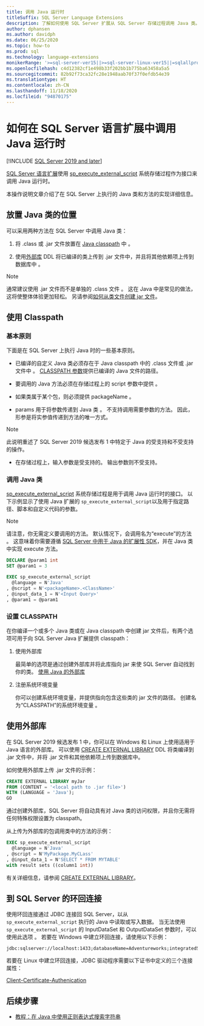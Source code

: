```yaml
---
title: 调用 Java 运行时
titleSuffix: SQL Server Language Extensions
description: 了解如何使用 SQL Server 扩展从 SQL Server 存储过程调用 Java 类。
author: dphansen
ms.author: davidph
ms.date: 06/25/2020
ms.topic: how-to
ms.prod: sql
ms.technology: language-extensions
monikerRange: '>=sql-server-ver15||>=sql-server-linux-ver15||=sqlallproducts-allversions'
ms.openlocfilehash: c4d12382cf1e498b33f202bb1b775ba63458a5a5
ms.sourcegitcommit: 82b92f73ca32fc28e1948aab70f37f0efdb54e39
ms.translationtype: HT
ms.contentlocale: zh-CN
ms.lasthandoff: 11/18/2020
ms.locfileid: "94870175"
---
```

# <a name="how-to-call-the-java-runtime-in-sql-server-language-extensions"></a>如何在 SQL Server 语言扩展中调用 Java 运行时
[!INCLUDE [SQL Server 2019 and later](../../includes/applies-to-version/sqlserver2019.md)]

[SQL Server 语言扩展](../language-extensions-overview.md)使用 [sp_execute_external_script](../../relational-databases/system-stored-procedures/sp-execute-external-script-transact-sql.md) 系统存储过程作为接口来调用 Java 运行时。 

本操作说明文章介绍了在 SQL Server 上执行的 Java 类和方法的实现详细信息。

## <a name="where-to-place-java-classes"></a>放置 Java 类的位置

可以采用两种方法在 SQL Server 中调用 Java 类：

1. 将 .class 或 .jar 文件放置在 [Java classpath](#classpath) 中   。 

2. 使用[外部库](#external-library) DDL 将已编译的类上传到 .jar 文件中，并且将其他依赖项上传到数据库中  。 

> [!NOTE]
> 通常建议使用 .jar 文件而不是单独的 .class 文件   。 这在 Java 中是常见的做法，这将使整体体验更加轻松。 另请参阅[如何从类文件创建 jar 文件](create-a-java-jar-file-from-class-files.md)。

<a name="classpath"></a>

## <a name="use-classpath"></a>使用 Classpath

### <a name="basic-principles"></a>基本原则

下面是在 SQL Server 上执行 Java 时的一些基本原则。

* 已编译的自定义 Java 类必须存在于 Java classpath 中的 .class 文件或 .jar 文件中   。 [CLASSPATH 参数](#set-classpath)提供已编译的 Java 文件的路径。 

* 要调用的 Java 方法必须在存储过程上的 script 参数中提供  。

* 如果类属于某个包，则必须提供 packageName  。

* params 用于将参数传递到 Java 类  。 不支持调用需要参数的方法。 因此，形参是将实参值传递到方法的唯一方式。 

> [!NOTE]
> 此说明重述了 SQL Server 2019 候选发布 1 中特定于 Java 的受支持和不受支持的操作。
> * 在存储过程上，输入参数是受支持的。 输出参数则不受支持。

### <a name="call-java-class"></a>调用 Java 类

[sp_execute_external_script](../../relational-databases/system-stored-procedures/sp-execute-external-script-transact-sql.md) 系统存储过程是用于调用 Java 运行时的接口。 以下示例显示了使用 Java 扩展的 `sp_execute_external_script`以及用于指定路径、脚本和自定义代码的参数。

> [!NOTE]
> 请注意，你无需定义要调用的方法。 默认情况下，会调用名为“execute”的方法  。 这意味着你需要遵循 [SQL Server 中用于 Java 的扩展性 SDK](extensibility-sdk-java-sql-server.md)，并在 Java 类中实现 execute 方法。

```sql
DECLARE @param1 int
SET @param1 = 3

EXEC sp_execute_external_script
  @language = N'Java'
, @script = N'<packageName>.<ClassName>'
, @input_data_1 = N'<Input Query>'
, @param1 = @param1
```

<a name="set-classpath"></a>

### <a name="set-classpath"></a>设置 CLASSPATH

在你编译一个或多个 Java 类或在 Java classpath 中创建 jar 文件后，有两个选项可用于向 SQL Server Java 扩展提供 classpath：

1. 使用外部库

    最简单的选项是通过创建外部库并将此库指向 jar 来使 SQL Server 自动找到你的类。 [使用 Java 的外部库](#external-library)

2. 注册系统环境变量

    你可以创建系统环境变量，并提供指向包含这些类的 jar 文件的路径。 创建名为“CLASSPATH”的系统环境变量  。

<a name="external-library"></a>

## <a name="use-external-library"></a>使用外部库

在 SQL Server 2019 候选发布 1 中，你可以在 Windows 和 Linux 上使用适用于 Java 语言的外部库。 可以使用 [CREATE EXTERNAL LIBRARY](../../t-sql/statements/create-external-library-transact-sql.md) DDL 将类编译到 .jar 文件中，并将 .jar 文件和其他依赖项上传到数据库中。

如何使用外部库上传 .jar 文件的示例：

```sql 
CREATE EXTERNAL LIBRARY myJar
FROM (CONTENT = '<local path to .jar file>') 
WITH (LANGUAGE = 'Java'); 
GO
```

通过创建外部库，SQL Server 将自动具有对 Java 类的访问权限，并且你无需将任何特殊权限设置为 classpath。

从上传为外部库的包调用类中的方法的示例：

```sql
EXEC sp_execute_external_script
  @language = N'Java'
, @script = N'MyPackage.MyCLass'
, @input_data_1 = N'SELECT * FROM MYTABLE'
with result sets ((column1 int))
```

有关详细信息，请参阅 [CREATE EXTERNAL LIBRARY](../../t-sql/statements/create-external-library-transact-sql.md)。

## <a name="loopback-connection-to-sql-server"></a>到 SQL Server 的环回连接

使用环回连接通过 JDBC 连接回 SQL Server，以从 `sp_execute_external_script` 执行的 Java 中读取或写入数据。 当无法使用 `sp_execute_external_script` 的 InputDataSet 和 OutputDataSet 参数时，可以使用此选项 。
若要在 Windows 中建立环回连接，请使用以下示例：

```
jdbc:sqlserver://localhost:1433;databaseName=Adventureworks;integratedSecurity=true;
``` 

若要在 Linux 中建立环回连接，JDBC 驱动程序需要以下证书中定义的三个连接属性：

[Client-Certificate-Authenication](https://github.com/microsoft/mssql-jdbc/wiki/Client-Certificate-Authentication-for-Loopback-Scenarios)


## <a name="next-steps"></a>后续步骤

+ [教程：在 Java 中使用正则表达式搜索字符串](../tutorials/search-for-string-using-regular-expressions-in-java.md)